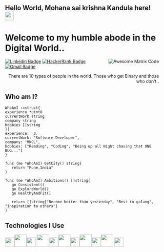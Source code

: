 ## Hello World, Mohana sai krishna Kandula here! <img src="https://media.giphy.com/media/hvRJCLFzcasrR4ia7z/giphy.gif" width="28px" height="28px">

<h1>Welcome to my humble abode in the Digital World..</h1>

<img src = 'https://github.com/mskKandula/mskKandula/images/matrix.gif' alt = 'Awesome Matrix Code' align='right'/>

[![Linkedin Badge](https://img.shields.io/badge/-mskKandula-blue?style=flat-square&logo=Linkedin&logoColor=white&link=https://www.linkedin.com/in/mskKandula)](https://www.linkedin.com/in/mskKandula) [![HackerRank Badge](https://img.shields.io/badge/-mskKandula-green?style=flat-square&logo=HackerRank&logoColor=white&link=https://www.hackerrank.com/mskKandula)](https://www.hackerrank.com/mskKandula) [![Gmail Badge](https://img.shields.io/badge/-mskKandula@gmail.com-c14438?style=flat-square&logo=Gmail&logoColor=white&link=mailto:mskKandula@gmail.com)](mailto:mskKandula@gmail.com)

<div style="text-align: right">There are 10 types of people in the world. Those who get Binary and those who don't.. </div>

## Who am I?

```Golang
WhoAmI :=struct{
experience *uint8
currentWork string
company string
hobbies []string
}{
experience:  3,
currentWork: "Software Developer",
company: "MKCL",
hobbies: ["Reading", "Coding", "Being up all Night chasing that ONE BUG..."]
}

func (me *WhoAmI) GetCity() string{
   return "Pune,India"
}

func (me *WhoAmI) Ambitions() []string{
   go Consistent()
   go ExploreWorld()
   go HealthyAndFit()

   return []string{"Become better than yesterday", "Best in golang", "Inspiration to others"}
}
```

## Technologies I Use

<img src = 'https://github.com/mskKandula/mskKandula/images/golang.jpg' width='30'/><img src = 'https://github.com/mskKandula/mskKandula/images/vuejs.png' height='40'/><img src = 'https://github.com/mskKandula/mskKandula/images/webrtc.png' width='30'/> <img src = 'https://github.com/mskKandula/mskKandula/images/mysql.png' height='40'/><img src = 'https://github.com/mskKandula/mskKandula/images/mongodb.png' width='30'/><img src = 'https://github.com/mskKandula/mskKandula/images/redis.png' height='40'/><img src = 'https://github.com/mskKandula/mskKandula/images/python.jpg' width='30'/><img src = 'https://github.com/mskKandula/mskKandula/images/docker.png' height='40'/><img src = 'https://github.com/mskKandula/mskKandula/images/ffmpeg.jpg' width='30'/><img src = 'https://github.com/mskKandula/mskKandula/images/git.png' height='40'/> <img src = 'https://github.com/mskKandula/mskKandula/images/postman.png' width='30'/>
